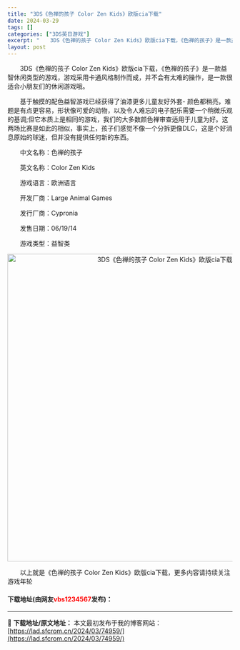 ```yaml
---
title: "3DS《色禅的孩子 Color Zen Kids》欧版cia下载"
date: 2024-03-29
tags: []
categories: ["3DS英日游戏"]
excerpt: "　　3DS《色禅的孩子 Color Zen Kids》欧版cia下载，《色禅的孩子》是一款益智休闲类型的游戏，游戏采用卡通风格制作而成，并不会有太难的操作，是一款很适合小朋友们的休闲游戏哦。 　　基于触摸的配色益智游戏已经获得了油漆更多儿童友好外套- 颜色都稍亮，难题是有点更容易，形状像可爱的动物，&hellip;"
layout: post
---
```


 <p>　　3DS《色禅的孩子 Color Zen Kids》欧版cia下载，《色禅的孩子》是一款益智休闲类型的游戏，游戏采用卡通风格制作而成，并不会有太难的操作，是一款很适合小朋友们的休闲游戏哦。</p> <p>　　基于触摸的配色益智游戏已经获得了油漆更多儿童友好外套- 颜色都稍亮，难题是有点更容易，形状像可爱的动物，以及令人难忘的电子配乐需要一个稍微乐观的基调;但它本质上是相同的游戏，我们的大多数颜色禅审查适用于儿童为好。这两场比赛是如此的相似，事实上，孩子们感觉不像一个分拆更像DLC，这是个好消息原始的球迷，但并没有提供任何新的东西。</p> <p>　　中文名称：色禅的孩子</p> <p>　　英文名称：Color Zen Kids</p> <p>　　游戏语言：欧洲语言</p> <p>　　开发厂商：Large Animal Games</p> <p>　　发行厂商：Cypronia</p> <p>　　发售日期：06/19/14</p> <p>　　游戏类型：益智类</p> <p align="center"><img align="" border="0" src="https://lad.sfcrom.cn/wp-content/uploads/2024/03/20240329_660633e863ced.jpg" width="689" alt="3DS《色禅的孩子 Color Zen Kids》欧版cia下载" /></p> <p>　　以上就是《色禅的孩子 Color Zen Kids》欧版cia下载，更多内容请持续关注游戏年轮</p> <p><h4>下载地址(由网友<font color="red">vbs1234567</font>发布)：</h4></p> 

---
📖 **下载地址/原文地址：** 本文最初发布于我的博客网站：[https://lad.sfcrom.cn/2024/03/74959/](https://lad.sfcrom.cn/2024/03/74959/)
